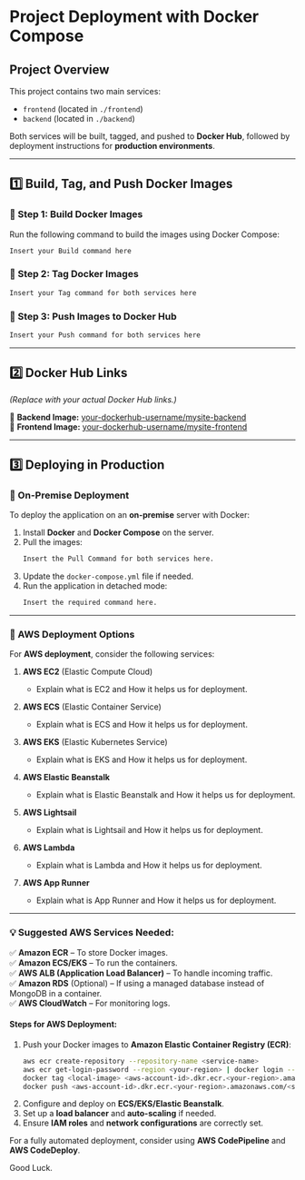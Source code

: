 # **Project Deployment with Docker Compose**  

## **Project Overview**  
This project contains two main services:  
- `frontend` (located in `./frontend`)  
- `backend` (located in `./backend`)  

Both services will be built, tagged, and pushed to **Docker Hub**, followed by deployment instructions for **production environments**.

---

## **1️⃣ Build, Tag, and Push Docker Images**  

### **🔹 Step 1: Build Docker Images**  
Run the following command to build the images using Docker Compose:  
```sh
Insert your Build command here
```

### **🔹 Step 2: Tag Docker Images**  
```sh
Insert your Tag command for both services here
```

### **🔹 Step 3: Push Images to Docker Hub**  
```sh
Insert your Push command for both services here
```

---

## **2️⃣ Docker Hub Links**  

*(Replace with your actual Docker Hub links.)*  

🔗 **Backend Image:** [your-dockerhub-username/mysite-backend](https://hub.docker.com/r/your-dockerhub-username/mysite-backend)  
🔗 **Frontend Image:** [your-dockerhub-username/mysite-frontend](https://hub.docker.com/r/your-dockerhub-username/mysite-frontend)  



---

## **3️⃣ Deploying in Production**  

### **🔹 On-Premise Deployment**  
To deploy the application on an **on-premise** server with Docker:  
1. Install **Docker** and **Docker Compose** on the server.  
2. Pull the images:  
   ```sh
   Insert the Pull Command for both services here.
   ```
3. Update the `docker-compose.yml` file if needed.  
4. Run the application in detached mode:  
   ```sh
   Insert the required command here.
   ```

---

### **🔹 AWS Deployment Options**  
For **AWS deployment**, consider the following services:  

1. **AWS EC2** (Elastic Compute Cloud)  
   - Explain what is EC2 and How it helps us for deployment. 

2. **AWS ECS** (Elastic Container Service)
   - Explain what is ECS and How it helps us for deployment.

3. **AWS EKS** (Elastic Kubernetes Service)  
   - Explain what is EKS and How it helps us for deployment.

4. **AWS Elastic Beanstalk**  
   - Explain what is Elastic Beanstalk and How it helps us for deployment.

5. **AWS Lightsail**  
   - Explain what is Lightsail and How it helps us for deployment. 
   
6. **AWS Lambda**  
   - Explain what is Lambda and How it helps us for deployment. 

7. **AWS App Runner**  
   - Explain what is App Runner and How it helps us for deployment. 

---

### **💡 Suggested AWS Services Needed:**  
✅ **Amazon ECR** – To store Docker images.  
✅ **Amazon ECS/EKS** – To run the containers.  
✅ **AWS ALB (Application Load Balancer)** – To handle incoming traffic.  
✅ **Amazon RDS** (Optional) – If using a managed database instead of MongoDB in a container.  
✅ **AWS CloudWatch** – For monitoring logs.  

#### Steps for AWS Deployment:
1. Push your Docker images to **Amazon Elastic Container Registry (ECR)**:
   ```sh
   aws ecr create-repository --repository-name <service-name>
   aws ecr get-login-password --region <your-region> | docker login --username AWS --password-stdin <aws-account-id>.dkr.ecr.<your-region>.amazonaws.com
   docker tag <local-image> <aws-account-id>.dkr.ecr.<your-region>.amazonaws.com/<service-name>:<tag>
   docker push <aws-account-id>.dkr.ecr.<your-region>.amazonaws.com/<service-name>:<tag>
   ```
2. Configure and deploy on **ECS/EKS/Elastic Beanstalk**.
3. Set up a **load balancer** and **auto-scaling** if needed.
4. Ensure **IAM roles** and **network configurations** are correctly set.

For a fully automated deployment, consider using **AWS CodePipeline** and **AWS CodeDeploy**.

Good Luck.
